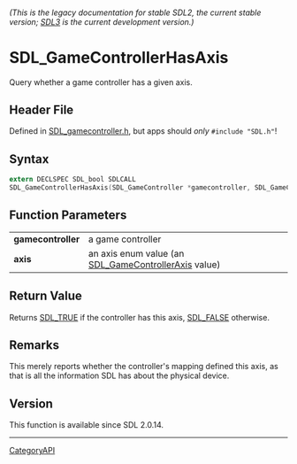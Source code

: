 ###### (This is the legacy documentation for stable SDL2, the current stable version; [SDL3](https://wiki.libsdl.org/SDL3/) is the current development version.)
# SDL_GameControllerHasAxis

Query whether a game controller has a given axis.

## Header File

Defined in [SDL_gamecontroller.h](https://github.com/libsdl-org/SDL/blob/SDL2/include/SDL_gamecontroller.h), but apps should _only_ `#include "SDL.h"`!

## Syntax

```c
extern DECLSPEC SDL_bool SDLCALL
SDL_GameControllerHasAxis(SDL_GameController *gamecontroller, SDL_GameControllerAxis axis);

```

## Function Parameters

|                        |                                                                                |
| ---------------------- | ------------------------------------------------------------------------------ |
| **gamecontroller**     | a game controller                                                              |
| **axis**               | an axis enum value (an [SDL_GameControllerAxis](SDL_GameControllerAxis) value) |

## Return Value

Returns [SDL_TRUE](SDL_TRUE) if the controller has this axis,
[SDL_FALSE](SDL_FALSE) otherwise.

## Remarks

This merely reports whether the controller's mapping defined this axis, as
that is all the information SDL has about the physical device.

## Version

This function is available since SDL 2.0.14.

----
[CategoryAPI](CategoryAPI)

